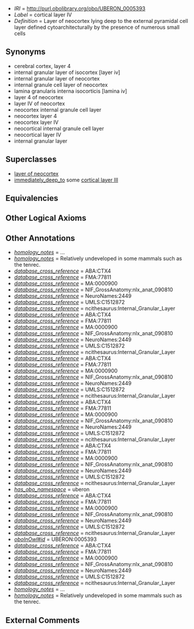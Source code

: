  * *IRI* = http://purl.obolibrary.org/obo/UBERON_0005393
 * *Label* = cortical layer IV
 * *Definition* = Layer of neocortex lying deep to the external pyramidal cell layer defined cytoarchitecturally by the presence of numerous small cells

## Synonyms

 * cerebral cortex, layer 4
 * internal granular layer of isocortex [layer iv]
 * internal granular layer of neocortex
 * internal granule cell layer of neocortex
 * lamina granularis interna isocorticis [lamina iv]
 * layer 4 of neocortex
 * layer IV of neocortex
 * neocortex internal granule cell layer
 * neocortex layer 4
 * neocortex layer IV
 * neocortical internal granule cell layer
 * neocortical layer IV
 * internal granular layer

## Superclasses

 * [layer of neocortex](../../UBERON/01/UBERON_0002301.md)
 * [immediately_deep_to](../../BSPO/07/BSPO_0001107.md) some [cortical layer III](../../UBERON/92/UBERON_0005392.md)

## Equivalencies


## Other Logical Axioms


## Other Annotations

 * *[homology_notes](../../UBPROP/03/UBPROP_0000003.md)* = ...
 * *[homology_notes](../../UBPROP/03/UBPROP_0000003.md)* = Relatively undeveloped in some mammals such as the tenrec.
 * *[database_cross_reference](../../ef/oboInOwl#hasDbXref.md)* = ABA:CTX4
 * *[database_cross_reference](../../ef/oboInOwl#hasDbXref.md)* = FMA:77811
 * *[database_cross_reference](../../ef/oboInOwl#hasDbXref.md)* = MA:0000900
 * *[database_cross_reference](../../ef/oboInOwl#hasDbXref.md)* = NIF_GrossAnatomy:nlx_anat_090810
 * *[database_cross_reference](../../ef/oboInOwl#hasDbXref.md)* = NeuroNames:2449
 * *[database_cross_reference](../../ef/oboInOwl#hasDbXref.md)* = UMLS:C1512872
 * *[database_cross_reference](../../ef/oboInOwl#hasDbXref.md)* = ncithesaurus:Internal_Granular_Layer
 * *[database_cross_reference](../../ef/oboInOwl#hasDbXref.md)* = ABA:CTX4
 * *[database_cross_reference](../../ef/oboInOwl#hasDbXref.md)* = FMA:77811
 * *[database_cross_reference](../../ef/oboInOwl#hasDbXref.md)* = MA:0000900
 * *[database_cross_reference](../../ef/oboInOwl#hasDbXref.md)* = NIF_GrossAnatomy:nlx_anat_090810
 * *[database_cross_reference](../../ef/oboInOwl#hasDbXref.md)* = NeuroNames:2449
 * *[database_cross_reference](../../ef/oboInOwl#hasDbXref.md)* = UMLS:C1512872
 * *[database_cross_reference](../../ef/oboInOwl#hasDbXref.md)* = ncithesaurus:Internal_Granular_Layer
 * *[database_cross_reference](../../ef/oboInOwl#hasDbXref.md)* = ABA:CTX4
 * *[database_cross_reference](../../ef/oboInOwl#hasDbXref.md)* = FMA:77811
 * *[database_cross_reference](../../ef/oboInOwl#hasDbXref.md)* = MA:0000900
 * *[database_cross_reference](../../ef/oboInOwl#hasDbXref.md)* = NIF_GrossAnatomy:nlx_anat_090810
 * *[database_cross_reference](../../ef/oboInOwl#hasDbXref.md)* = NeuroNames:2449
 * *[database_cross_reference](../../ef/oboInOwl#hasDbXref.md)* = UMLS:C1512872
 * *[database_cross_reference](../../ef/oboInOwl#hasDbXref.md)* = ncithesaurus:Internal_Granular_Layer
 * *[database_cross_reference](../../ef/oboInOwl#hasDbXref.md)* = ABA:CTX4
 * *[database_cross_reference](../../ef/oboInOwl#hasDbXref.md)* = FMA:77811
 * *[database_cross_reference](../../ef/oboInOwl#hasDbXref.md)* = MA:0000900
 * *[database_cross_reference](../../ef/oboInOwl#hasDbXref.md)* = NIF_GrossAnatomy:nlx_anat_090810
 * *[database_cross_reference](../../ef/oboInOwl#hasDbXref.md)* = NeuroNames:2449
 * *[database_cross_reference](../../ef/oboInOwl#hasDbXref.md)* = UMLS:C1512872
 * *[database_cross_reference](../../ef/oboInOwl#hasDbXref.md)* = ncithesaurus:Internal_Granular_Layer
 * *[database_cross_reference](../../ef/oboInOwl#hasDbXref.md)* = ABA:CTX4
 * *[database_cross_reference](../../ef/oboInOwl#hasDbXref.md)* = FMA:77811
 * *[database_cross_reference](../../ef/oboInOwl#hasDbXref.md)* = MA:0000900
 * *[database_cross_reference](../../ef/oboInOwl#hasDbXref.md)* = NIF_GrossAnatomy:nlx_anat_090810
 * *[database_cross_reference](../../ef/oboInOwl#hasDbXref.md)* = NeuroNames:2449
 * *[database_cross_reference](../../ef/oboInOwl#hasDbXref.md)* = UMLS:C1512872
 * *[database_cross_reference](../../ef/oboInOwl#hasDbXref.md)* = ncithesaurus:Internal_Granular_Layer
 * *[has_obo_namespace](../../ce/oboInOwl#hasOBONamespace.md)* = uberon
 * *[database_cross_reference](../../ef/oboInOwl#hasDbXref.md)* = ABA:CTX4
 * *[database_cross_reference](../../ef/oboInOwl#hasDbXref.md)* = FMA:77811
 * *[database_cross_reference](../../ef/oboInOwl#hasDbXref.md)* = MA:0000900
 * *[database_cross_reference](../../ef/oboInOwl#hasDbXref.md)* = NIF_GrossAnatomy:nlx_anat_090810
 * *[database_cross_reference](../../ef/oboInOwl#hasDbXref.md)* = NeuroNames:2449
 * *[database_cross_reference](../../ef/oboInOwl#hasDbXref.md)* = UMLS:C1512872
 * *[database_cross_reference](../../ef/oboInOwl#hasDbXref.md)* = ncithesaurus:Internal_Granular_Layer
 * *[oboInOwl#id](../../id/oboInOwl#id.md)* = UBERON:0005393
 * *[database_cross_reference](../../ef/oboInOwl#hasDbXref.md)* = ABA:CTX4
 * *[database_cross_reference](../../ef/oboInOwl#hasDbXref.md)* = FMA:77811
 * *[database_cross_reference](../../ef/oboInOwl#hasDbXref.md)* = MA:0000900
 * *[database_cross_reference](../../ef/oboInOwl#hasDbXref.md)* = NIF_GrossAnatomy:nlx_anat_090810
 * *[database_cross_reference](../../ef/oboInOwl#hasDbXref.md)* = NeuroNames:2449
 * *[database_cross_reference](../../ef/oboInOwl#hasDbXref.md)* = UMLS:C1512872
 * *[database_cross_reference](../../ef/oboInOwl#hasDbXref.md)* = ncithesaurus:Internal_Granular_Layer
 * *[homology_notes](../../UBPROP/03/UBPROP_0000003.md)* = ...
 * *[homology_notes](../../UBPROP/03/UBPROP_0000003.md)* = Relatively undeveloped in some mammals such as the tenrec.

## External Comments

